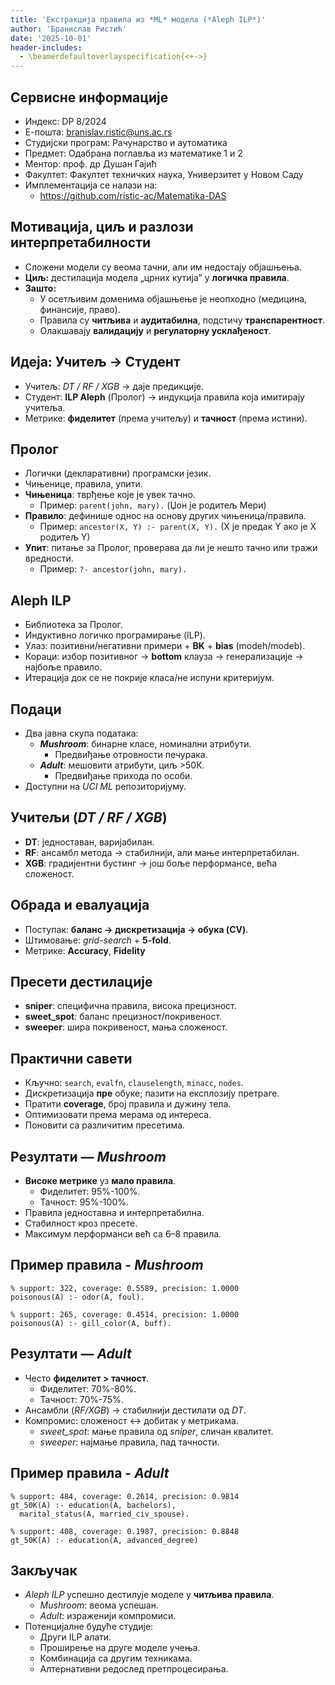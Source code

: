 ```yaml
---
title: 'Екстракција правила из *ML* модела (*Aleph ILP*)'
author: 'Бранислав Ристић'
date: '2025-10-01'
header-includes:
  - \beamerdefaultoverlayspecification{<+->}
---
```


## Сервисне информације

- Индекс: DP 8/2024  
- Е-пошта: <branislav.ristic@uns.ac.rs>
- Студијски програм: Рачунарство и аутоматика  
- Предмет: Одабрана поглавља из математике 1 и 2  
- Ментор: проф. др Душан Гајић  
- Факултет: Факултет техничких наука, Универзитет у Новом Саду
- Имплементација се налази на:
  - <https://github.com/ristic-ac/Matematika-DAS>

## Мотивација, циљ и разлози интерпретабилности

- Сложени модели су веома тачни, али им недостају објашњења.
- **Циљ:** дестилација модела „црних кутија” у **логичка правила**.
- **Зашто:**
  - У осетљивим доменима објашњење је неопходно (медицина, финансије, право).
  - Правила су **читљива** и **аудитабилна**, подстичу **транспарентност**.
  - Олакшавају **валидацију** и **регулаторну усклађеност**.

## Идеја: Учитељ → Студент

- Учитељ: *DT / RF / XGB* → даје предикције.
- Студент: **ILP Aleph** (Пролог) → индукција правила која имитирају учитеља.
- Метрике: **фиделитет** (према учитељу) и **тачност** (према истини).

## Пролог

- Логички (декларативни) програмски језик.
- Чињенице, правила, упити.
- **Чињеница**: тврђење које је увек тачно.  
  - Пример: `parent(john, mary).` (Џон је родитељ Мери)
- **Правило**: дефинише однос на основу других чињеница/правила.  
  - Пример: `ancestor(X, Y) :- parent(X, Y).` (X је предак Y ако је X родитељ Y)
- **Упит**: питање за Пролог, проверава да ли је нешто тачно или тражи вредности.  
  - Пример: `?- ancestor(john, mary).`

## Aleph ILP

- Библиотека за Пролог.
- Индуктивно логичко програмирање (ILP).
- Улаз: позитивни/негативни примери + **BK** + **bias** (modeh/modeb).
- Кораци: избор позитивног → **bottom** клауза → генерализације → најбоље правило.
- Итерација док се не покрије класа/не испуни критеријум.

## Подаци

- Два јавна скупа података:
  - ***Mushroom***: бинарне класе, номинални атрибути.
    - Предвиђање отровности печурака.
  - ***Adult***: мешовити атрибути, циљ >50К.
    - Предвиђање прихода по особи.
- Доступни на *UCI ML* репозиторијуму.

## Учитељи (*DT / RF / XGB*)

- **DT**: једноставан, варијабилан.
- **RF**: ансамбл метода → стабилнији, али мање интерпретабилан.
- **XGB**: градијентни бустинг → још боље перформансе, већа сложеност.

## Обрада и евалуација

- Поступак: **баланс → дискретизација → обука (CV)**.
- Штимовање: *grid-search* + **5-fold**.
- Метрике: **Accuracy**, **Fidelity**

## Пресети дестилације

- **sniper**: специфична правила, висока прецизност.
- **sweet_spot**: баланс прецизност/покривеност.
- **sweeper**: шира покривеност, мања сложеност.

## Практични савети

- Кључно: `search`, `evalfn`, `clauselength`, `minacc`, `nodes`.
- Дискретизација **пре** обуке; пазити на експлозију претраге.
- Пратити **coverage**, број правила и дужину тела.
- Оптимизовати према мерама од интереса.
- Поновити са различитим пресетима.

## Резултати — *Mushroom*

- **Високе метрике** уз **мало правила**.
  - Фиделитет: 95%-100%.
  - Тачност: 95%-100%.
- Правила једноставна и интерпретабилна.
- Стабилност кроз пресете.
- Максимум перформанси већ са 6–8 правила.

## Пример правила - *Mushroom*

```
% support: 322, coverage: 0.5589, precision: 1.0000
poisonous(A) :- odor(A, foul).

% support: 265, coverage: 0.4514, precision: 1.0000
poisonous(A) :- gill_color(A, buff).
```

## Резултати — *Adult*

- Често **фиделитет > тачност**.
  - Фиделитет: 70%-80%.
  - Тачност: 70%-75%.
- Ансамбли (*RF/XGB*) → стабилнији дестилати од *DT*.
- Компромис: сложеност ↔ добитак у метрикама.
  - *sweet_spot*: мање правила од *sniper*, сличан квалитет.
  - *sweeper*: најмање правила, пад тачности.

## Пример правила - *Adult*

```
% support: 484, coverage: 0.2614, precision: 0.9814
gt_50K(A) :- education(A, bachelors), 
  marital_status(A, married_civ_spouse).   

% support: 408, coverage: 0.1987, precision: 0.8848
gt_50K(A) :- education(A, advanced_degree)
```

## Закључак

- *Aleph ILP* успешно дестилује моделе у **читљива правила**.
  - *Mushroom*: веома успешан.
  - *Adult*: израженији компромиси.
- Потенцијалне будуће студије:
  - Други ILP алати.
  - Проширење на друге моделе учења.
  - Комбинација са другим техникама.
  - Алтернативни редослед претпроцесирања.
